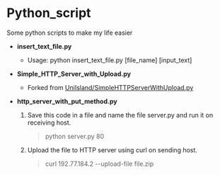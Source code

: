 # Python_script
Some python scripts to make my life easier



* **insert_text_file.py**

  * Usage: python insert_text_file.py [file_name] [input_text]


* **Simple_HTTP_Server_with_Upload.py**

  * Forked from [UniIsland/SimpleHTTPServerWithUpload.py](https://gist.github.com/UniIsland/3346170)


* **http_server_with_put_method.py**

  1. Save this code in a file and name the file server.py and run it on receiving host.

      > python server.py 80
    

  2. Upload the file to HTTP server using curl on sending host.

      > curl 192.77.184.2 --upload-file file.zip
    

